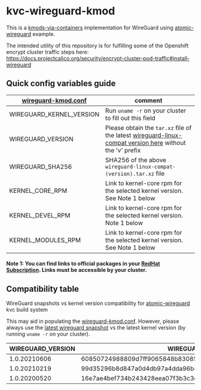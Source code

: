 # kvc-wireguard-kmod

This is a [kmods-via-containers](https://github.com/kmods-via-containers/kmods-via-containers) implementation for WireGuard using [atomic-wireguard](https://github.com/jdoss/atomic-wireguard.git) example.

The intended utility of this repository is for fulfilling some of the Openshift encrypt cluster traffic steps here: https://docs.projectcalico.org/security/encrypt-cluster-pod-traffic#install-wireguard


## Quick config variables guide


|[wireguard-kmod.conf](wireguard-kmod.conf)|comment|
|---|---|
|WIREGUARD_KERNEL_VERSION| Run `uname -r` on your cluster to fill out this field |
|WIREGUARD_VERSION| Please obtain the `tar.xz` file of the latest [wireguard-linux-compat version here](https://git.zx2c4.com/wireguard-linux-compat/) without the 'v' prefix |
|WIREGUARD_SHA256| SHA256 of the above `wireguard-linux-compat-(version).tar.xz` file |
|KERNEL_CORE_RPM| Link to kernel-core rpm for the selected kernel version. See Note 1 below |
|KERNEL_DEVEL_RPM| Link to kernel-core rpm for the selected kernel version. Note 1 below |
|KERNEL_MODULES_RPM| Link to kernel-core rpm for the selected kernel version. See Note 1 below |


#### Note 1: You can find links to  official packages in your [RedHat Subscription](https://access.redhat.com/downloads/content/package-browser). Links must be accessible by your cluster.


## Compatibility table

WireGuard snapshots vs kernel version compatibility for [atomic-wireguard](https://github.com/projectcalico/) kvc build system

This may aid in populating the [wireguard-kmod.conf](wireguard-kmod.conf). However, please always use the [latest wireguard snapshot](https://git.zx2c4.com/wireguard-linux-compat/) vs the latest kernel version (by running `uname -r` on your cluster).

| WIREGUARD_VERSION | WIREGUARD_SHA256 | WIREGUARD_KERNEL_VERSION |
|---|---|---|
| 1.0.20210606 | 60850724988809d7ff9065848b830859b2f57c1366b0ce37af2d37138f540f49 | 4.18.0-240.22.1.el8_3.x86_64 |
| 1.0.20210219 | 99d35296b8d847a0d4db97a4dda96b464311a6354e75fe0bef6e7c4578690f00 | 4.18.0-240.15.1.el8_3.x86_64 |
| 1.0.20200520 | 16e7ae4bef734b243428eea07f3b3c3d4721880c3ea8eb8f98628fd6ae5b77c3 | 4.18.0-193.28.1.el8_2.x86_64 |